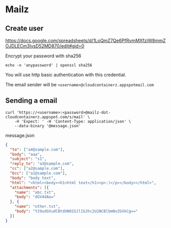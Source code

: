 # Mailz

## Create user

<a href="https://docs.google.com/spreadsheets/d/1LoQmZ7Qe6PfRvmMXfziW8mmZOJDLECm3lysD52MD870/edit#gid=0">
  https://docs.google.com/spreadsheets/d/1LoQmZ7Qe6PfRvmMXfziW8mmZOJDLECm3lysD52MD870/edit#gid=0
</a>

Encrypt your password with sha256
```shell
echo -n 'anypassword' | openssl sha256
```

You will use http basic authentication with this credential.

The email sender will be ```<username>@cloudcontainerz.appspotmail.com```

## Sending a email

```shell
curl 'https://<username>:<password>@mailz-dot-cloudcontainerz.appspot.com/s/mail' \
    -H 'Expect: ' -H 'Content-Type: application/json' \
    --data-binary '@message.json'
```

message.json

```json
{
  "to": ["a4@sample.com"],
  "body": "aaa",
  "subject": "s1",
  "reply_to": "a3@sample.com",
  "cc": ["a2@sample.com"],
  "bcc": ["a1@sample.com"],
  "body": "body text",
  "html": "<html><body><h1>html text</h1><p>:)</p></body></html>",
  "attachments": [{
    "name": "abc.txt",
    "body": "dGV4dAo="
  }, {
    "name": "other.txt",
    "body": "Y29udGVudCBtdXN0IGJlIGJhc2U2NCBlbmNvZGVkCg=="
  }]
}
```
